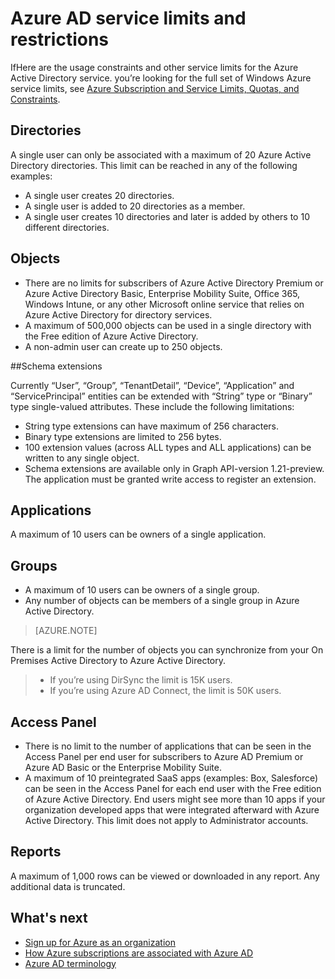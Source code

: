 <properties
	pageTitle="Azure AD service limits and restrictions"
	description="Usage constraints and other service limits for the Azure Active Directory service."
	services="active-directory"
	documentationCenter=""
	authors="curtand"
	manager="stevenpo"
	editor=""/>

<tags
	ms.service="active-directory"
	ms.date="09/21/2015"
	wacn.date=""/>

# Azure AD service limits and restrictions

IfHere are the usage constraints and other service limits for the Azure Active Directory service. you’re looking for the full set of Windows Azure service limits, see [Azure Subscription and Service Limits, Quotas, and Constraints](/documentation/articles/azure-subscription-service-limits).

## Directories

A single user can only be associated with a maximum of 20 Azure Active Directory directories. This limit can be reached in any of the following examples:

- A single user creates 20 directories.
- A single user is added to 20 directories as a member.
- A single user creates 10 directories and later is added by others to 10 different directories.

## Objects

- There are no limits for subscribers of Azure Active Directory Premium or Azure Active Directory Basic, Enterprise Mobility Suite, Office 365, Windows Intune, or any other Microsoft online service that relies on Azure Active Directory for directory services.
- A maximum of 500,000 objects can be used in a single directory with the Free edition of Azure Active Directory.
- A non-admin user can create up to 250 objects.

##Schema extensions

Currently “User”, “Group”, “TenantDetail”, “Device”, “Application” and “ServicePrincipal” entities can be extended with “String” type or “Binary” type single-valued attributes. These include the following limitations:

- String type extensions can have maximum of 256 characters.
- Binary type extensions are limited to 256 bytes.
- 100 extension values (across ALL types and ALL applications) can be written to any single object.
- Schema extensions are available only in Graph API-version 1.21-preview. The application must be granted write access to register an extension.

## Applications

A maximum of 10 users can be owners of a single application.

## Groups 

- A maximum of 10 users can be owners of a single group.
- Any number of objects can be members of a single group in Azure Active Directory.


> [AZURE.NOTE]
> 
There is a limit for the number of objects you can synchronize from your On Premises Active Directory to Azure Active Directory.  
> - If you’re using DirSync the limit is 15K users.  
> - If you’re using Azure AD Connect, the limit is 50K users. 

## Access Panel

- There is no limit to the number of applications that can be seen in the Access Panel per end user for subscribers to Azure AD Premium or Azure AD Basic or the Enterprise Mobility Suite.
- A maximum of 10 preintegrated SaaS apps (examples: Box, Salesforce) can be seen in the Access Panel for each end user with the Free edition of Azure Active Directory. End users might see more than 10 apps if your organization developed apps that were integrated afterward with Azure Active Directory. This limit does not apply to Administrator accounts.

## Reports

A maximum of 1,000 rows can be viewed or downloaded in any report. Any additional data is truncated. 

## What's next
- [Sign up for Azure as an organization](/documentation/articles/sign-up-organization)
- [How Azure subscriptions are associated with Azure AD](/documentation/articles/active-directory-how-subscriptions-associated-directory)
- [Azure AD terminology](/documentation/articles/active-directory-terminology)
